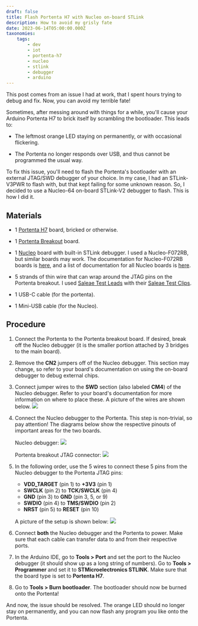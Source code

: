```yaml
---
draft: false
title: Flash Portenta H7 with Nucleo on-board STLink
description: How to avoid my grisly fate
date: 2023-06-14T05:00:00.000Z
taxonomies:
    tags:
        - dev
        - iot
        - portenta-h7
        - nucleo
        - stlink
        - debugger
        - arduino
---
```


This post comes from an issue I had at work, that I spent hours trying to debug and fix. Now, you can avoid my terrible fate!

Sometimes, after messing around with things for a while, you'll cause your Arduino Portenta H7 to brick itself by scrambling the bootloader. This leads to:

-   The leftmost orange LED staying on permanently, or with occasional flickering.

-   The Portenta no longer responds over USB, and thus cannot be programmed the usual way.

To fix this issue, you'll need to flash the Portenta's bootloader with an external JTAG/SWD debugger of your choice. In my case, I had an STLink-V3PWR to flash with, but that kept failing for some unknown reason. So, I decided to use a Nucleo-64 on-board STLink-V2 debugger to flash. This is how I did it.

## Materials

-   1 [Portenta H7](https://store-usa.arduino.cc/products/portenta-h7) board, bricked or otherwise.

-   1 [Portenta Breakout](https://store-usa.arduino.cc/products/arduino-portenta-breakout) board.

-   1 [Nucleo](https://www.st.com/en/evaluation-tools/nucleo-f072rb.html) board with built-in STLink debugger. I used a Nucleo-F072RB, but similar boards may work. The documentation for Nucleo-F072RB boards is [here](https://www.st.com/resource/en/user_manual/um1724-stm32-nucleo64-boards-mb1136-stmicroelectronics.pdf), and a list of documentation for all Nucleo boards is [here](https://www.st.com/en/evaluation-tools/stm32-nucleo-boards/documentation.html).

-   5 strands of thin wire that can wrap around the JTAG pins on the Portenta breakout. I used [Saleae Test Leads](https://usd.saleae.com/collections/accessories/products/wire-harness-94) with their [Saleae Test Clips](https://usd.saleae.com/collections/accessories/products/test-clips-93).

-   1 USB-C cable (for the portenta).

-   1 Mini-USB cable (for the Nucleo).

## Procedure

1. Connect the Portenta to the Portenta breakout board. If desired, break off the Nucleo debugger (it is the smaller portion attached by 3 bridges to the main board).

2. Remove the **CN2** jumpers off of the Nucleo debugger. This section may change, so refer to your board's documentation on using the on-board debugger to debug external chips.

3. Connect jumper wires to the **SWD** section (also labeled **CM4**) of the Nucleo debugger. Refer to your board's documentation for more information on where to place these. A picture of the wires are shown below.
   ![]($assets/images/nucleo_stlink_swd_wiring.jpeg)

4. Connect the Nucleo debugger to the Portenta. This step is non-trivial, so pay attention! The diagrams below show the respective pinouts of important areas for the two boards.

    Nucleo debugger:
    ![]($assets/images/nucleo_stlink_pinout_diagram.png)

    Portenta breakout JTAG connector:
    ![]($assets/images/portenta_breakout_pinout_diagram.png)

5. In the following order, use the 5 wires to connect these 5 pins from the Nucleo debugger to the Portenta JTAG pins:

    - **VDD_TARGET** (pin 1) to **+3V3** (pin 1)
    - **SWCLK** (pin 2) to **TCK/SWCLK** (pin 4)
    - **GND** (pin 3) to **GND** (pin 3, 5, or 9)
    - **SWDIO** (pin 4) to **TMS/SWDIO** (pin 2)
    - **NRST** (pin 5) to **RESET** (pin 10)

    A picture of the setup is shown below:
    ![]($assets/images/portenta_breakout_swd_wiring.jpeg)

6. Connect **both** the Nucleo debugger and the Portenta to power. Make sure that each cable can transfer data to and from their respective ports.

7. In the Arduino IDE, go to **Tools > Port** and set the port to the Nucleo debugger (it should show up as a long string of numbers). Go to **Tools > Programmer** and set it to **STMicroelectronics STLINK**. Make sure that the board type is set to **Portenta H7**.

8. Go to **Tools > Burn bootloader**. The bootloader should now be burned onto the Portenta!

And now, the issue should be resolved. The orange LED should no longer stay on permanently, and you can now flash any program you like onto the Portenta.
